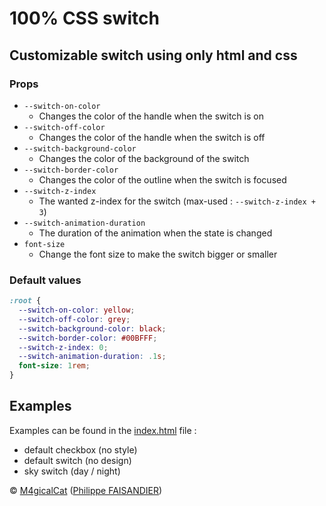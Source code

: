 # 100% CSS switch

## Customizable switch using only html and css

### Props

- `--switch-on-color`
  - Changes the color of the handle when the switch is on
- `--switch-off-color`
  - Changes the color of the handle when the switch is off
- `--switch-background-color`
  - Changes the color of the background of the switch
- `--switch-border-color`
  - Changes the color of the outline when the switch is focused
- `--switch-z-index`
  - The wanted z-index for the switch (max-used : `--switch-z-index + 3`)
- `--switch-animation-duration`
  - The duration of the animation when the state is changed
- `font-size`
  - Change the font size to make the switch bigger or smaller

### Default values
```css
:root {
  --switch-on-color: yellow;
  --switch-off-color: grey;
  --switch-background-color: black;
  --switch-border-color: #00BFFF;
  --switch-z-index: 0;
  --switch-animation-duration: .1s;
  font-size: 1rem;
}
```

## Examples

Examples can be found in the [index.html](index.html) file :
- default checkbox (no style)
- default switch (no design)
- sky switch (day / night)

© [M4gicalCat](https://github.com/M4gicalCat) ([Philippe FAISANDIER](https://pfaisand.fr))